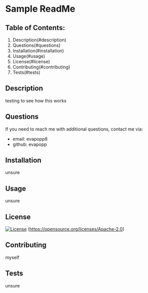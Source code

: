 # Sample ReadMe
  ## Table of Contents:
  1. Description(#description)
  2. Questions(#questions)
  3. Installation(#installation)
  4. Usage(#usage)
  5. License(#license)
  6. Contributing(#contributing)
  7. Tests(#tests)


  ## Description
  testing to see how this works

  ## Questions
  If you need to reach me with additional questions, contact me via: 
  * email: evapopp8
  * github: evapopp

  ## Installation
  unsure

  ## Usage
  unsure

  ## License
  [![License](https://img.shields.io/badge/License-Apache%202.0-blue.svg)](https://opensource.org/licenses/Apache-2.0)
  (https://opensource.org/licenses/Apache-2.0)

  ## Contributing 
  myself

  ## Tests
  unsure

  
